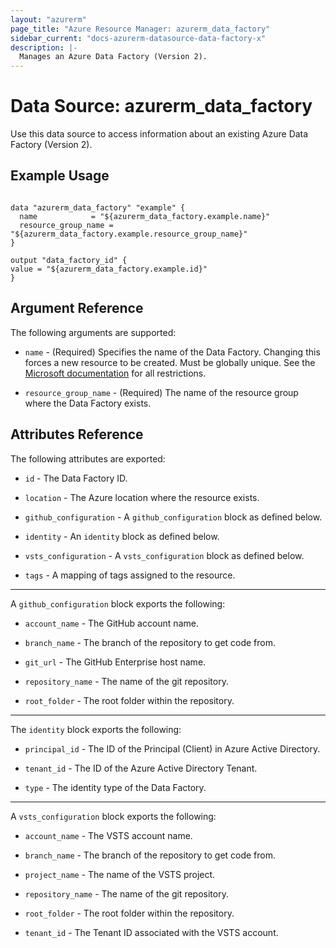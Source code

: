 ```yaml
---
layout: "azurerm"
page_title: "Azure Resource Manager: azurerm_data_factory"
sidebar_current: "docs-azurerm-datasource-data-factory-x"
description: |-
  Manages an Azure Data Factory (Version 2).
---
```


# Data Source: azurerm_data_factory

Use this data source to access information about an existing Azure Data Factory (Version 2).

## Example Usage

```hcl

data "azurerm_data_factory" "example" {
  name            = "${azurerm_data_factory.example.name}"
  resource_group_name = "${azurerm_data_factory.example.resource_group_name}"
}

output "data_factory_id" {
value = "${azurerm_data_factory.example.id}"
}

```

## Argument Reference

The following arguments are supported:

* `name` - (Required) Specifies the name of the Data Factory. Changing this forces a new resource to be created. Must be globally unique. See the [Microsoft documentation](https://docs.microsoft.com/en-us/azure/data-factory/naming-rules) for all restrictions.

* `resource_group_name` - (Required) The name of the resource group where the Data Factory exists.



## Attributes Reference

The following attributes are exported:

* `id` - The Data Factory ID.

* `location` - The Azure location where the resource exists.

* `github_configuration` - A `github_configuration` block as defined below.

* `identity` - An `identity` block as defined below.

* `vsts_configuration` - A `vsts_configuration` block as defined below.

* `tags` - A mapping of tags assigned to the resource.
---

A `github_configuration` block exports the following:

* `account_name` - The GitHub account name.

* `branch_name` - The branch of the repository to get code from.

* `git_url` - The GitHub Enterprise host name. 

* `repository_name` - The name of the git repository.

* `root_folder` - The root folder within the repository.

---

The `identity` block exports the following:

* `principal_id` - The ID of the Principal (Client) in Azure Active Directory.

* `tenant_id` - The ID of the Azure Active Directory Tenant.

* `type` - The identity type of the Data Factory.

---

A `vsts_configuration` block exports the following:

* `account_name` - The VSTS account name.

* `branch_name` - The branch of the repository to get code from.

* `project_name` - The name of the VSTS project.

* `repository_name` - The name of the git repository.

* `root_folder` - The root folder within the repository.

* `tenant_id` - The Tenant ID associated with the VSTS account.
